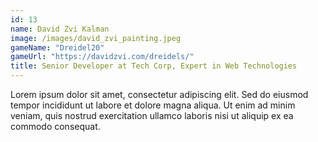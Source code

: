 ```yaml
---
id: 13
name: David Zvi Kalman
image: /images/david_zvi_painting.jpeg
gameName: "Dreidel20"
gameUrl: "https://davidzvi.com/dreidels/"
title: Senior Developer at Tech Corp, Expert in Web Technologies
---
```


Lorem ipsum dolor sit amet, consectetur adipiscing elit. Sed do eiusmod tempor incididunt ut labore et dolore magna aliqua. Ut enim ad minim veniam, quis nostrud exercitation ullamco laboris nisi ut aliquip ex ea commodo consequat.
